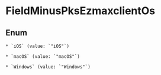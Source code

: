 
# FieldMinusPksEzmaxclientOs

## Enum


    * `iOS` (value: `"iOS"`)

    * `macOS` (value: `"macOS"`)

    * `Windows` (value: `"Windows"`)



